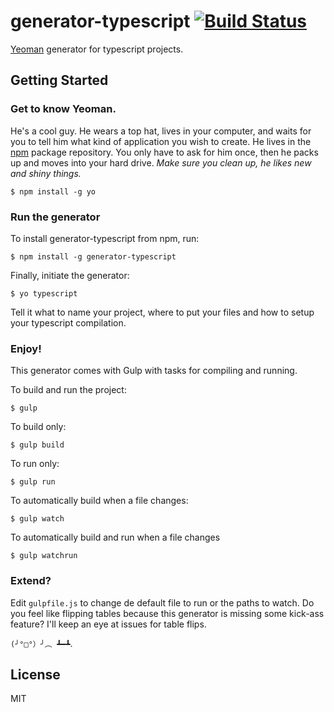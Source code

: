 # generator-typescript [![Build Status](https://secure.travis-ci.org/mrkev/generator-typescript.png?branch=master)](https://travis-ci.org/mrkev/generator-typescript)

[Yeoman](http://yeoman.io) generator for typescript projects.

## Getting Started

### Get to know Yeoman.

He's a cool guy. He wears a top hat, lives in your computer, and waits for you to tell him what kind of application you wish to create. He lives in the [npm](https://npmjs.org) package repository. You only have to ask for him once, then he packs up and moves into your hard drive. *Make sure you clean up, he likes new and shiny things.*

```
$ npm install -g yo
```

### Run the generator

To install generator-typescript from npm, run:

```
$ npm install -g generator-typescript
```

Finally, initiate the generator:

```
$ yo typescript
```

Tell it what to name your project, where to put your files and how to setup your typescript compilation. 

### Enjoy!

This generator comes with Gulp with tasks for compiling and running.

To build and run the project:
 
`$ gulp`

To build only:

`$ gulp build`

To run only:

`$ gulp run`

To automatically build when a file changes:

`$ gulp watch`

To automatically build and run when a file changes

`$ gulp watchrun`

### Extend?

Edit `gulpfile.js` to change de default file to run or the paths to watch. Do you feel like flipping tables because this generator is missing some kick-ass feature? I'll keep an eye at issues for table flips.

`(╯°□°）╯︵ ┻━┻`.

## License

MIT
